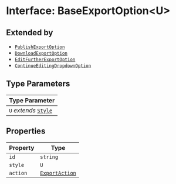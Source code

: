 # Interface: BaseExportOption<U\>

## Extended by

- [`PublishExportOption`](PublishExportOption.md)
- [`DownloadExportOption`](DownloadExportOption.md)
- [`EditFurtherExportOption`](EditFurtherExportOption.md)
- [`ContinueEditingDropdownOption`](ContinueEditingDropdownOption.md)

## Type Parameters

| Type Parameter |
| ------ |
| `U` *extends* [`Style`](Style.md) |

## Properties

| Property | Type |
| ------ | ------ |
| `id` | `string` |
| `style` | `U` |
| `action` | [`ExportAction`](../type-aliases/ExportAction.md) |
